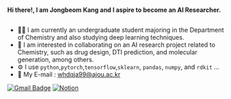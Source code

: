 #### Hi there!, I am **Jongbeom Kang** and I aspire to become an AI Researcher.
##
- 👨‍🎓 I am currently an undergraduate student majoring in the Department of Chemistry and also studying deep learning techniques.
- 👯 I am interested in collaborating on an AI research project related to Chemistry, such as drug design, DTI prediction, and molecular generation, among others.
- ⚙️ I use `python`,`pytorch`,`tensorflow`,`sklearn`, `pandas`, `numpy`, and `rdkit` ... 
- 📧 My E-mail : whdqja99@ajou.ac.kr

[![Gmail Badge](https://img.shields.io/badge/Gmail-d14836?style=for-the-badge&logo=Gmail&logoColor=white&link=mailto:whdqja99@ajou.ac.kr)](mailto:whdqja99@ajou.ac.kr)
[![Notion](https://img.shields.io/badge/Notion-%23000000.svg?style=for-the-badge&logo=notion&logoColor=white)](https://www.notion.so/eef7a615c4f24d1b8bae47bdb1e7f287)

